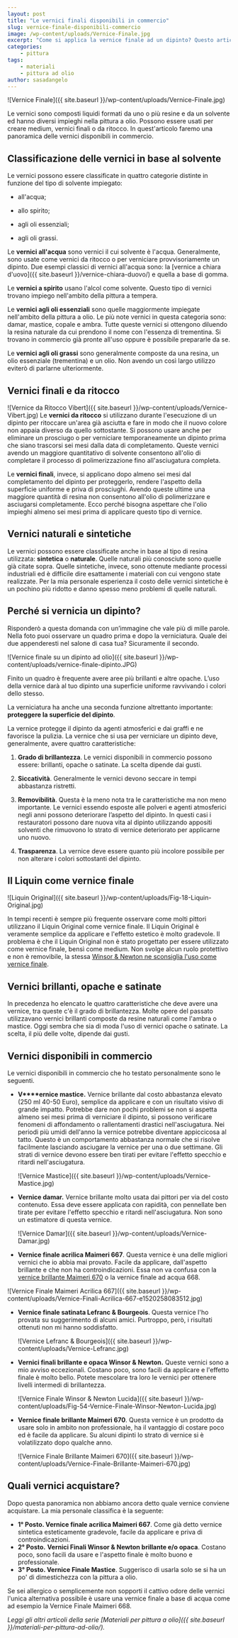 ```yaml
---
layout: post
title: "Le vernici finali disponibili in commercio"
slug: vernice-finale-disponibili-commercio
image: /wp-content/uploads/Vernice-Finale.jpg
excerpt: "Come si applica la vernice finale ad un dipinto? Questo articolo ti spiega perchè si vernicia un dipinto e la procedura per realizzarla."
categories:
    - pittura
tags:
    - materiali
    - pittura ad olio
author: sasadangelo
---
```


![Vernice Finale]({{ site.baseurl }}/wp-content/uploads/Vernice-Finale.jpg)

Le vernici sono composti liquidi formati da uno o più resine e da un solvente ed hanno diversi impieghi nella pittura a olio. Possono essere usati per creare medium, vernici finali o da ritocco. In quest'articolo faremo una panoramica delle vernici disponibili in commercio.

## Classificazione delle vernici in base al solvente

Le vernici possono essere classificate in quattro categorie distinte in funzione del tipo di solvente impiegato:

- all'acqua;
    
- allo spirito;
    
- agli oli essenziali;
    
- agli oli grassi.
    

Le **vernici all'acqua** sono vernici il cui solvente è l'acqua. Generalmente, sono usate come vernici da ritocco o per verniciare provvisoriamente un dipinto. Due esempi classici di vernici all'acqua sono: la [vernice a chiara d'uovo]({{ site.baseurl }}/vernice-chiara-duovo/) e quella a base di gomma.

Le **vernici a spirito** usano l'alcol come solvente. Questo tipo di vernici trovano impiego nell'ambito della pittura a tempera.

Le **vernici agli oli essenziali** sono quelle maggiormente impiegate nell'ambito della pittura a olio. Le più note vernici in questa categoria sono: damar, mastice, copale e ambra. Tutte queste vernici si ottengono diluendo la resina naturale da cui prendono il nome con l'essenza di trementina. Si trovano in commercio già pronte all'uso oppure è possibile prepararle da se.

Le **vernici agli oli grassi** sono generalmente composte da una resina, un olio essenziale (trementina) e un olio. Non avendo un così largo utilizzo eviterò di parlarne ulteriormente.

## Vernici finali e da ritocco

![Vernice da Ritocco Vibert]({{ site.baseurl }}/wp-content/uploads/Vernice-Vibert.jpg) Le **vernici da ritocco** si utilizzano durante l'esecuzione di un dipinto per ritoccare un'area già asciutta e fare in modo che il nuovo colore non appaia diverso da quello sottostante. Si possono usare anche per eliminare un prosciugo o per verniciare temporaneamente un dipinto prima che siano trascorsi sei mesi dalla data di completamento. Queste vernici avendo un maggiore quantitativo di solvente consentono all'olio di completare il processo di polimerizzazione fino all'asciugatura completa.

Le **vernici finali**, invece, si applicano dopo almeno sei mesi dal completamento del dipinto per proteggerlo, rendere l'aspetto della superficie uniforme e priva di prosciughi. Avendo queste ultime una maggiore quantità di resina non consentono all'olio di polimerizzare e asciugarsi completamente. Ecco perché bisogna aspettare che l'olio impieghi almeno sei mesi prima di applicare questo tipo di vernice.

## Vernici naturali e sintetiche

Le vernici possono essere classificate anche in base al tipo di resina utilizzata: **sintetica** o **naturale**. Quelle naturali più conosciute sono quelle già citate sopra. Quelle sintetiche, invece, sono ottenute mediante processi industriali ed è difficile dire esattamente i materiali con cui vengono state realizzate. Per la mia personale esperienza il costo delle vernici sintetiche è un pochino più ridotto e danno spesso meno problemi di quelle naturali.

## Perché si vernicia un dipinto?

Risponderò a questa domanda con un’immagine che vale più di mille parole. Nella foto puoi osservare un quadro prima e dopo la verniciatura. Quale dei due appenderesti nel salone di casa tua? Sicuramente il secondo.

![Vernice finale su un dipinto ad olio]({{ site.baseurl }}/wp-content/uploads/vernice-finale-dipinto.JPG)

Finito un quadro è frequente avere aree più brillanti e altre opache. L’uso della vernice darà al tuo dipinto una superficie uniforme ravvivando i colori dello stesso.

La verniciatura ha anche una seconda funzione altrettanto importante: **proteggere la superficie del dipinto**.

La vernice protegge il dipinto da agenti atmosferici e dai graffi e ne favorisce la pulizia. La vernice che si usa per verniciare un dipinto deve, generalmente, avere quattro caratteristiche:

1. **Grado di brillantezza**. Le vernici disponibili in commercio possono essere: brillanti, opache o satinate. La scelta dipende dai gusti.
    
2. **Siccatività**. Generalmente le vernici devono seccare in tempi abbastanza ristretti.
    
3. **Removibilità**. Questa è la meno nota tra le caratteristiche ma non meno importante. Le vernici essendo esposte alle polveri e agenti atmosferici negli anni possono deteriorare l’aspetto del dipinto. In questi casi i restauratori possono dare nuova vita al dipinto utilizzando appositi solventi che rimuovono lo strato di vernice deteriorato per applicarne uno nuovo.
    
4. **Trasparenza**. La vernice deve essere quanto più incolore possibile per non alterare i colori sottostanti del dipinto.
    

## Il Liquin come vernice finale

![Liquin Original]({{ site.baseurl }}/wp-content/uploads/Fig-18-Liquin-Original.jpg)

In tempi recenti è sempre più frequente osservare come molti pittori utilizzano il Liquin Original come vernice finale. Il Liquin Original è veramente semplice da applicare e l'effetto estetico è molto gradevole. Il problema è che il Liquin Original non è stato progettato per essere utilizzato come vernice finale, bensì come medium. Non svolge alcun ruolo protettivo e non è removibile, la stessa [Winsor & Newton ne sconsiglia l'uso come vernice finale](http://www.winsornewton.com/uk/shop/oils-solvents-mediums-and-varnishes/oil-colour/mediums/liquin-original-2-53-us-fl-oz-75ml-bottle-3021751).

## Vernici brillanti, opache e satinate

In precedenza ho elencato le quattro caratteristiche che deve avere una vernice, tra queste c'è il grado di brillantezza. Molte opere del passato utilizzavano vernici brillanti composte da resine naturali come l'ambra o mastice. Oggi sembra che sia di moda l'uso di vernici opache o satinate. La scelta, il più delle volte, dipende dai gusti.

## Vernici disponibili in commercio

Le vernici disponibili in commercio che ho testato personalmente sono le seguenti.

- **V****ernice mastice.** Vernice brillante dal costo abbastanza elevato (250 ml 40-50 Euro), semplice da applicare e con un risultato visivo di grande impatto. Potrebbe dare non pochi problemi se non si aspetta almeno sei mesi prima di verniciare il dipinto, si possono verificare fenomeni di affondamento o rallentamenti drastici nell'asciugatura. Nei periodi più umidi dell'anno la vernice potrebbe diventare appiccicosa al tatto. Questo è un comportamento abbastanza normale che si risolve facilmente lasciando asciugare la vernice per una o due settimane. Gli strati di vernice devono essere ben tirati per evitare l'effetto specchio e ritardi nell'asciugatura.
    
    ![Vernice Mastice]({{ site.baseurl }}/wp-content/uploads/Vernice-Mastice.jpg)

- **Vernice damar.** Vernice brillante molto usata dai pittori per via del costo contenuto. Essa deve essere applicata con rapidità, con pennellate ben tirate per evitare l'effetto specchio e ritardi nell'asciugatura. Non sono un estimatore di questa vernice.
    
    ![Vernice Damar]({{ site.baseurl }}/wp-content/uploads/Vernice-Damar.jpg)

- **Vernice finale acrilica Maimeri 667**. Questa vernice è una delle migliori vernici che io abbia mai provato. Facile da applicare, dall'aspetto brillante e che non ha controindicazioni. Essa non va confusa con la [vernice brillante Maimeri 670](https://www.bellearti.it/vernici-finali/2762-Vernice-Finale-Brillante-Maimeri-670.html) o la vernice finale ad acqua 668. 

![Vernice Finale Maimeri Acrilica 667]({{ site.baseurl }}/wp-content/uploads/Vernice-Finali-Acrilica-667-e1520258083512.jpg)

- **Vernice finale satinata Lefranc & Bourgeois**. Questa vernice l'ho provata su suggerimento di alcuni amici. Purtroppo, però, i risultati ottenuti non mi hanno soddisfatto.
    
    ![Vernice Lefranc & Bourgeois]({{ site.baseurl }}/wp-content/uploads/Vernice-Lefranc.jpg)

- **Vernici finali brillante e opaca Winsor & Newton.** Queste vernici sono a mio avviso eccezionali. Costano poco, sono facili da applicare e l'effetto finale è molto bello. Potete mescolare tra loro le vernici per ottenere livelli intermedi di brillantezza.
    
    ![Vernice Finale Winsor & Newton Lucida]({{ site.baseurl }}/wp-content/uploads/Fig-54-Vernice-Finale-Winsor-Newton-Lucida.jpg)

- **Vernice finale brillante Maimeri 670**. Questa vernice è un prodotto da usare solo in ambito non professionale, ha il vantaggio di costare poco ed è facile da applicare. Su alcuni dipinti lo strato di vernice si è volatilizzato dopo qualche anno.
    
    ![Vernice Finale Brillante Maimeri 670]({{ site.baseurl }}/wp-content/uploads/Vernice-Finale-Brillante-Maimeri-670.jpg)

## Quali vernici acquistare?

Dopo questa panoramica non abbiamo ancora detto quale vernice conviene acquistare. La mia personale classifica è la seguente:

- **1° Posto. Vernice finale acrilica Maimeri 667**. Come già detto vernice sintetica esteticamente gradevole, facile da applicare e priva di controindicazioni.
- **2° Posto.** **Vernici Finali Winsor & Newton brillante e/o opaca**. Costano poco, sono facili da usare e l'aspetto finale è molto buono e professionale.
- **3° Posto. Vernice Finale Mastice**. Suggerisco di usarla solo se si ha un po' di dimestichezza con la pittura a olio.

Se sei allergico o semplicemente non sopporti il cattivo odore delle vernici l'unica alternativa possibile è usare una vernice finale a base di acqua come ad esempio la Vernice Finale Maimeri 668.

_Leggi gli altri articoli della serie [Materiali per pittura a olio]({{ site.baseurl }}/materiali-per-pittura-ad-olio/)._
